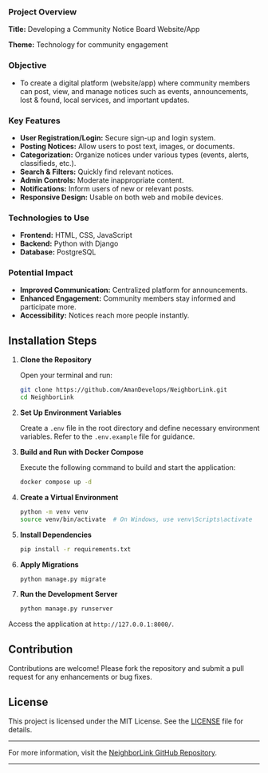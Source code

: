 ### Project Overview

**Title:** Developing a Community Notice Board Website/App

**Theme:** Technology for community engagement

### Objective

- To create a digital platform (website/app) where community members can post, view, and manage notices such as events, announcements, lost & found, local services, and important updates.

### Key Features

- **User Registration/Login:** Secure sign-up and login system.
- **Posting Notices:** Allow users to post text, images, or documents.
- **Categorization:** Organize notices under various types (events, alerts, classifieds, etc.).
- **Search & Filters:** Quickly find relevant notices.
- **Admin Controls:** Moderate inappropriate content.
- **Notifications:** Inform users of new or relevant posts.
- **Responsive Design:** Usable on both web and mobile devices.

### Technologies to Use

- **Frontend:** HTML, CSS, JavaScript
- **Backend:** Python with Django
- **Database:** PostgreSQL


### Potential Impact

- **Improved Communication:** Centralized platform for announcements.
- **Enhanced Engagement:** Community members stay informed and participate more.
- **Accessibility:** Notices reach more people instantly.



## Installation Steps

1. **Clone the Repository**

   Open your terminal and run:

   ```bash
   git clone https://github.com/AmanDevelops/NeighborLink.git
   cd NeighborLink
   ```



2. **Set Up Environment Variables**

   Create a `.env` file in the root directory and define necessary environment variables. Refer to the `.env.example` file for guidance.

3. **Build and Run with Docker Compose**

   Execute the following command to build and start the application:

   ```bash
   docker compose up -d
   ```

4. **Create a Virtual Environment**

   ```bash
   python -m venv venv
   source venv/bin/activate  # On Windows, use venv\Scripts\activate
   ```



5. **Install Dependencies**

   ```bash
   pip install -r requirements.txt
   ```



6. **Apply Migrations**

   ```bash
   python manage.py migrate
   ```



7. **Run the Development Server**

   ```bash
   python manage.py runserver
   ```



Access the application at `http://127.0.0.1:8000/`.

## Contribution

Contributions are welcome! Please fork the repository and submit a pull request for any enhancements or bug fixes.

## License

This project is licensed under the MIT License. See the [LICENSE](https://github.com/AmanDevelops/NeighborLink/blob/main/LICENSE) file for details.

---

For more information, visit the [NeighborLink GitHub Repository](https://github.com/AmanDevelops/NeighborLink).

---
